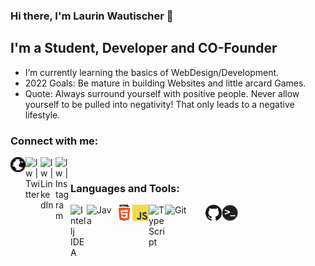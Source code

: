 ### Hi there, I'm Laurin Wautischer 👋



## I'm a Student, Developer and CO-Founder

- I’m currently learning the basics of WebDesign/Development.
- 2022 Goals: Be mature in building Websites and little arcard Games.
- Quote: Always surround yourself with positive people. Never allow yourself to be pulled into negativity! That only leads to a negative lifestyle. 

### Connect with me:

[<img align="left" alt="lw" width="24px" src="https://raw.githubusercontent.com/iconic/open-iconic/master/svg/globe.svg" />][website]
[<img align="left" alt="lw | Twitter" width="24px" src="https://cdn.jsdelivr.net/npm/simple-icons@v3/icons/twitter.svg" />][twitter]
[<img align="left" alt="lw | LinkedIn" width="24px" src="https://cdn.jsdelivr.net/npm/simple-icons@v3/icons/linkedin.svg" />][linkedin]
[<img align="left" alt="lw | Instagram" width="24px" src="https://cdn.jsdelivr.net/npm/simple-icons@v3/icons/instagram.svg" />][instagram]

<br />

### Languages and Tools:

<img align="left" alt="Intellj IDEA" width="26px" src="https://user-images.githubusercontent.com/78680534/172486470-1a469936-1e9a-4ed3-b0d3-3d8ae5128566.png"/>
<img align="left" alt="Java" width="47x" src="https://hirschtec.eu/wp-content/uploads/2018/05/hirschtec.eu-00_agile-umsetzung-java-logo-icon.png"/>
<img align="left" alt="HTML5" width="26px" src="https://raw.githubusercontent.com/github/explore/80688e429a7d4ef2fca1e82350fe8e3517d3494d/topics/html/html.png" />
<img align="left" alt="JavaScript" width="26px" src="https://raw.githubusercontent.com/github/explore/80688e429a7d4ef2fca1e82350fe8e3517d3494d/topics/javascript/javascript.png" />
<img align="left" alt="TypeScript" width="26px" src="https://upload.wikimedia.org/wikipedia/commons/thumb/4/4c/Typescript_logo_2020.svg/1024px-Typescript_logo_2020.svg.png"/>
<img align="left" alt="Git" width="65px" src="https://upload.wikimedia.org/wikipedia/commons/thumb/e/e0/Git-logo.svg/1280px-Git-logo.svg.png" />
<img align="left" alt="GitHub" width="26px" src="https://raw.githubusercontent.com/github/explore/78df643247d429f6cc873026c0622819ad797942/topics/github/github.png" />
<img align="left" alt="Terminal" width="26px" src="https://raw.githubusercontent.com/github/explore/80688e429a7d4ef2fca1e82350fe8e3517d3494d/topics/terminal/terminal.png" />


<br />
<br />



[website]: https://wautischer.com
[twitter]: https://twitter.com/lwautischer
[instagram]: https://instagram.com/laurinwautischer
[linkedin]: https://www.linkedin.com/in/laurin-wautischer-670802203/

